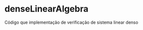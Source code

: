 denseLinearAlgebra
==================

Código que implementação de verificação de sistema linear denso